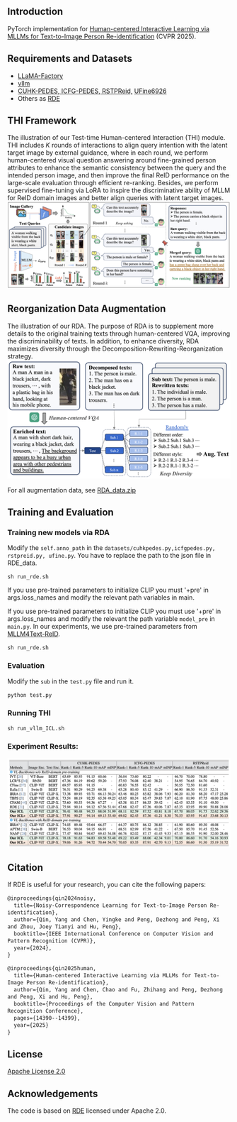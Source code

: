 ## Introduction
PyTorch implementation for [Human-centered Interactive Learning via MLLMs for Text-to-Image Person Re-identification](https://openaccess.thecvf.com/content/CVPR2025/papers/Qin_Human-centered_Interactive_Learning_via_MLLMs_for_Text-to-Image_Person_Re-identification_CVPR_2025_paper.pdf) (CVPR 2025).

## Requirements and Datasets
- [LLaMA-Factory](https://github.com/hiyouga/LLaMA-Factory/)
- [vllm](https://github.com/vllm-project/vllm)
- [CUHK-PEDES, ICFG-PEDES, RSTPReid,](https://github.com/anosorae/IRRA/) [UFine6926](https://github.com/Zplusdragon/UFineBench/)
- Others as [RDE](https://github.com/QinYang79/RDE)

## THI Framework
The illustration of our Test-time Human-centered Interaction (THI) module. THI includes $K$ rounds of interactions to align query intention with the latent target image by external guidance, where in each round, we perform human-centered visual question answering around fine-grained person attributes to enhance the semantic consistency between the query and the intended person image, and then improve the final ReID performance on the large-scale evaluation through efficient re-ranking. Besides, we perform supervised fine-tuning via LoRA to inspire the discriminative ability of MLLM for ReID domain images and better align queries with latent target images.
<img src="./src/THI.png" />

## Reorganization Data Augmentation
The illustration of our RDA. The purpose of RDA is to supplement more details to the original training texts through human-centered VQA, improving the discriminability of texts. In addition, to enhance diversity, RDA maximizes diversity through the Decomposition-Rewriting-Reorganization strategy.
<img src="./src/RDA.png" />

For all augmentation data, see [RDA_data.zip](./RDA_data.zip)

## Training and Evaluation

### Training new models via RDA

Modify the  ```self.anno_path``` in the ```datasets/cuhkpedes.py,icfgpedes.py, rstpreid.py, ufine.py```. You have to replace the path to the json file in RDE_data.

```
sh run_rde.sh
```

If you use pre-trained parameters to initialize CLIP you must '+pre' in args.loss_names and modify the relevant path variables in main.

If you use pre-trained parameters to initialize CLIP you must use '+pre' in args.loss_names and modify the relevant the path variable ```model_pre``` in ```main.py```. In our experiments, we use pre-trained parameters from [MLLM4Text-ReID](https://github.com/WentaoTan/MLLM4Text-ReID).
```
sh run_rde.sh
```

### Evaluation
Modify the  ```sub``` in the ```test.py``` file and run it.
```
python test.py
```

### Running THI
```
sh run_vllm_ICL.sh
```
 

### Experiment Results:
<img src="./src/result.png" />


## Citation
If RDE is useful for your research, you can cite the following papers:
```
@inproceedings{qin2024noisy,
  title={Noisy-Correspondence Learning for Text-to-Image Person Re-identification},
  author={Qin, Yang and Chen, Yingke and Peng, Dezhong and Peng, Xi and Zhou, Joey Tianyi and Hu, Peng},
  booktitle={IEEE International Conference on Computer Vision and Pattern Recognition (CVPR)},
  year={2024},
}
```

```
@inproceedings{qin2025human,
  title={Human-centered Interactive Learning via MLLMs for Text-to-Image Person Re-identification},
  author={Qin, Yang and Chen, Chao and Fu, Zhihang and Peng, Dezhong and Peng, Xi and Hu, Peng},
  booktitle={Proceedings of the Computer Vision and Pattern Recognition Conference},
  pages={14390--14399},
  year={2025}
}
```

## License

[Apache License 2.0](http://www.apache.org/licenses/LICENSE-2.0)

## Acknowledgements
The code is based on [RDE](https://github.com/QinYang79/RDE) licensed under Apache 2.0.
